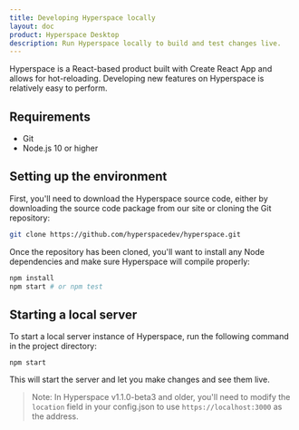 ```yaml
---
title: Developing Hyperspace locally
layout: doc
product: Hyperspace Desktop
description: Run Hyperspace locally to build and test changes live.
---
```


Hyperspace is a React-based product built with Create React App and allows for hot-reloading. Developing new features on Hyperspace is relatively easy to perform.

## Requirements
- Git
- Node.js 10 or higher

## Setting up the environment

First, you'll need to download the Hyperspace source code, either by downloading the source code package from our site or cloning the Git repository:

```bash
git clone https://github.com/hyperspacedev/hyperspace.git
```

Once the repository has been cloned, you'll want to install any Node dependencies and make sure Hyperspace will compile properly:

```bash
npm install
npm start # or npm test
```

## Starting a local server

To start a local server instance of Hyperspace, run the following command in the project directory:

```
npm start
```

This will start the server and let you make changes and see them live.

> Note: In Hyperspace v1.1.0-beta3 and older, you'll need to modify the `location` field in your config.json to use `https://localhost:3000` as the address.